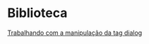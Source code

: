 # Biblioteca


 <a href="https://jlfullstack.github.io/Biblioteca/tag-dialog-e-animacoes/dialog.html" target="_blank">Trabalhando com a manipulação da tag dialog</a>
